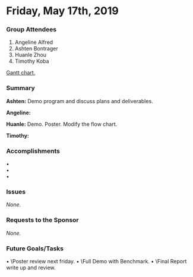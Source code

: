 # Friday, May 17th, 2019

### Group Attendees
1. Angeline Alfred
2. Ashten Bontrager
3. Huanle Zhou
4. Timothy Koba

[Gantt chart.](https://prod.teamgantt.com/gantt/schedule/?ids=1432769&public_keys=M1SEDd8Q6NcE&zoom=d100&font_size=12&estimated_hours=0&assigned_resources=1&percent_complete=1&documents=0&comments=1&col_width=355&hide_header_tabs=0&menu_view=1&resource_filter=1&name_in_bar=0&name_next_to_bar=1&resource_names=1#user=&company=&custom=&date_filter=&hide_completed=false&color_filter=&ids=1432769)

### Summary 

__Ashten:__  Demo program and discuss plans and deliverables.

__Angeline:__ 

__Huanle:__  Demo. Poster. Modify the flow chart. 

__Timothy:__ 

### Accomplishments
•	 \
•  \
•  

### Issues
_None._

### Requests to the Sponsor
_None._

### Future Goals/Tasks
•	 \Poster review next friday.
•  \Full Demo with Benchmark.
•  \Final Report write up and review.
